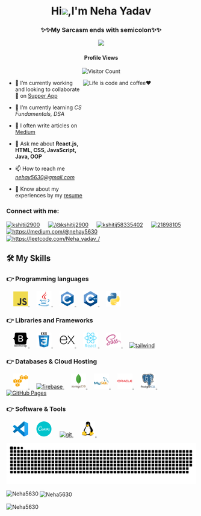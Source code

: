 ###  <h1 align="center">Hi<img src="https://raw.githubusercontent.com/MartinHeinz/MartinHeinz/master/wave.gif" width="30px">,I'm Neha Yadav</h1>
<h3 align="center">✨✨My Sarcasm ends with semicolon✨✨</h3>
<p align="center">
  <a href="https://github.com/DenverCoder1/readme-typing-svg"><img src="https://readme-typing-svg.herokuapp.com?font=Time+New+Roman&color=%23C8BE25&size=25&center=true&vCenter=true&width=600&height=100&lines=Frontend+Developer;Pre+Final+Year+CSE+Undergrad;"></a>
</p>
<p align="center">
<h4 align="center" width="100%">Profile Views</h4>
<p align="center">
<img src="https://profile-counter.glitch.me/{Neha5630}/count.svg" alt="Visitor Count" />
</p>
</p>
<img align="right" alt="Life is code and coffee❤️" width="300" height="300" src="https://steamuserimages-a.akamaihd.net/ugc/1631947648964785474/81CBA15178466DD47195A239232202E78987B714/?imw=5000&imh=5000&ima=fit&impolicy=Letterbox&imcolor=%23000000&letterbox=false">

- 🔭 I’m currently working and looking to collaborate 👯 on [Supper App](https://github.com/Neha5630/supper)

- 🌱 I’m currently learning *CS Fundamentals, DSA*

- 📝 I often write articles on [Medium](https://medium.com/@nehay5630)

- 💬 Ask me about **React.js, HTML, CSS, JavaScript, Java, OOP**

- 📫 How to reach me *nehay5630@gmail.com*

- 📄 Know about my experiences by my [resume](https://drive.google.com/file/d/1bsJQVAW7ij3dGRXMj0H4zN4XpGnjWloq/view?usp=sharing)

<h3 align="left">Connect with me:</h3>
<p align="left">

  <a href="https://dev.to/neha5630" target="blank"><img align="center" src="https://raw.githubusercontent.com/rahuldkjain/github-profile-readme-generator/master/src/images/icons/Social/devto.svg" alt="kshitij2900" height="30" width="40" /></a>
&emsp;
  <a href="https://hashnode.com/@Neha5630" target="blank"><img align="center" src="https://raw.githubusercontent.com/rahuldkjain/github-profile-readme-generator/master/src/images/icons/Social/hashnode.svg" alt="/@kshitij2900" height="30" width="40" /></a>
&emsp;
  <a href="https://twitter.com/NehaYad28318784" target="blank"><img align="center" src="https://raw.githubusercontent.com/rahuldkjain/github-profile-readme-generator/master/src/images/icons/Social/twitter.svg" alt="kshitij58335402" height="30" width="40" /></a>
&emsp;
  <a href="https://stackoverflow.com/users/21898105/neha-yadav" target="blank"><img align="center" src="https://raw.githubusercontent.com/rahuldkjain/github-profile-readme-generator/master/src/images/icons/Social/stack-overflow.svg" alt="21898105" height="30" width="40" /></a>
&emsp;
  <a href="https://medium.com/@nehay5630" target="blank"><img align="center" src="https://raw.githubusercontent.com/rahuldkjain/github-profile-readme-generator/master/src/images/icons/Social/medium.svg" alt="https://medium.com/@nehay5630" height="30" width="40" /></a>
&emsp;
  <a href="https://leetcode.com/Neha_yadav_/" target="blank"><img align="center" src="https://raw.githubusercontent.com/rahuldkjain/github-profile-readme-generator/master/src/images/icons/Social/leet-code.svg" alt="https://leetcode.com/Neha_yadav_/" height="30" width="40" /></a>
</p>

## 🛠️ My Skills

### 👉 Programming languages

<p align="left"> 
  &emsp;
  <a href="https://developer.mozilla.org/en-US/docs/Web/JavaScript" target="_blank" rel="noreferrer"> <img src="https://raw.githubusercontent.com/devicons/devicon/master/icons/javascript/javascript-original.svg" alt="javascript" width="40" height="40"/> </a> 
  &emsp;
  <a href="https://www.java.com" target="_blank" rel="noreferrer"> <img src="https://raw.githubusercontent.com/devicons/devicon/master/icons/java/java-original.svg" alt="java" width="40" height="40"/> </a> 
  &emsp;
  <a href="https://www.cprogramming.com/" target="_blank" rel="noreferrer"> <img src="https://raw.githubusercontent.com/devicons/devicon/master/icons/c/c-original.svg" alt="c" width="40" height="40"/> </a> 
  &emsp;
  <a href="https://www.w3schools.com/cpp/" target="_blank" rel="noreferrer"> <img src="https://raw.githubusercontent.com/devicons/devicon/master/icons/cplusplus/cplusplus-original.svg" alt="cplusplus" width="40" height="40"/> </a> 
  &emsp;
  <a href="https://www.python.org" target="_blank" rel="noreferrer"> <img src="https://raw.githubusercontent.com/devicons/devicon/master/icons/python/python-original.svg" alt="python" width="40" height="40"/> </a> 
</p>

### 👉 Libraries and Frameworks
<p align="left"> 
&emsp;
   <a href="https://getbootstrap.com" target="_blank" rel="noreferrer"> <img src="https://raw.githubusercontent.com/devicons/devicon/master/icons/bootstrap/bootstrap-plain-wordmark.svg" alt="bootstrap" width="40" height="40"/> </a> 
   &emsp; 
  <a href="https://www.w3schools.com/css/" target="_blank" rel="noreferrer"> <img src="https://raw.githubusercontent.com/devicons/devicon/master/icons/css3/css3-original-wordmark.svg" alt="css3" width="40" height="40"/> </a> 
   &emsp; 
  <a href="https://expressjs.com" target="_blank" rel="noreferrer"> <img src="https://github.com/devicons/devicon/blob/master/icons/express/express-original.svg" alt="express" width="40" height="40"/> </a> 
   &emsp; 
  <a href="https://reactjs.org/" target="_blank" rel="noreferrer"> <img src="https://raw.githubusercontent.com/devicons/devicon/master/icons/react/react-original-wordmark.svg" alt="react" width="40" height="40"/> </a>  
   &emsp; 
  <a href="https://sass-lang.com" target="_blank" rel="noreferrer"> <img src="https://raw.githubusercontent.com/devicons/devicon/master/icons/sass/sass-original.svg" alt="sass" width="40" height="40"/> </a>
   &emsp; 
  <a href="https://tailwindcss.com/" target="_blank" rel="noreferrer"> <img src="https://www.vectorlogo.zone/logos/tailwindcss/tailwindcss-icon.svg" alt="tailwind" width="40" height="40"/> </a> 
 </p>

### 👉 Databases & Cloud Hosting
<p align="left">
  &emsp;
  <a href="https://aws.amazon.com" target="_blank" rel="noreferrer"> <img src="https://github.com/devicons/devicon/blob/master/icons/amazonwebservices/amazonwebservices-original.svg" alt="aws" width="40" height="40"/> </a> 
  &emsp;
  <a href="https://firebase.google.com/" target="_blank" rel="noreferrer"> <img src="https://www.vectorlogo.zone/logos/firebase/firebase-icon.svg" alt="firebase" width="40" height="40"/> </a> 
  &emsp;
  <a href="https://www.mongodb.com/" target="_blank" rel="noreferrer"> <img src="https://raw.githubusercontent.com/devicons/devicon/master/icons/mongodb/mongodb-original-wordmark.svg" alt="mongodb" width="40" height="40"/> </a> 
  &emsp;
  <a href="https://www.mysql.com/" target="_blank" rel="noreferrer"> <img src="https://raw.githubusercontent.com/devicons/devicon/master/icons/mysql/mysql-original-wordmark.svg" alt="mysql" width="40" height="40"/> </a> 
  &emsp;
  <a href="https://www.oracle.com/" target="_blank" rel="noreferrer"> <img src="https://raw.githubusercontent.com/devicons/devicon/master/icons/oracle/oracle-original.svg" alt="oracle" width="40" height="40"/> </a> 
  &emsp;
  <a href="https://www.postgresql.org" target="_blank" rel="noreferrer"> <img src="https://raw.githubusercontent.com/devicons/devicon/master/icons/postgresql/postgresql-original-wordmark.svg" alt="postgresql" width="40" height="40"/> </a> 
  &emsp;
  <a href="https://www.github.com"><img alt="GitHub Pages" width="40" height="40" src="https://github.com/rahuldkjain/github-profile-readme-generator/blob/master/src/images/icons/Social/github.svg"></a>
 </p>

 ### 👉 Software & Tools
 
<p>
   &emsp;
   <a href="#" ><img alt="Visual Studio Code" src="https://github.com/devicons/devicon/blob/master/icons/vscode/vscode-original.svg" width="40" height="40"></a>
   &emsp;
   <a href="https://www.canva.com/"><img alt="Canva" src="https://github.com/devicons/devicon/blob/master/icons/canva/canva-original.svg" width="40" height="40"></a>
   &emsp;
  <a href="https://git-scm.com/" target="_blank" rel="noreferrer"> <img src="https://www.vectorlogo.zone/logos/git-scm/git-scm-icon.svg" alt="git" width="40" height="40"/> </a> 
   &emsp;
  <a href="https://www.linux.org/" target="_blank" rel="noreferrer"> <img src="https://raw.githubusercontent.com/devicons/devicon/master/icons/linux/linux-original.svg" alt="linux" width="40" height="40"/> </a> 
   &emsp;
  </p>
  <div align="center">
  <a href="https://1999azzar.github.io/1999AZZAR/">
  <img  src="https://github.com/1999AZZAR/1999AZZAR/blob/main/resources/img/grid-snake.svg"
       alt="snake" /></a>
</div>
<div>
<p> <img align="left" src="https://github-readme-stats.vercel.app/api/top-langs?username=Neha5630&show_icons=true&locale=en&layout=compact" alt="Neha5630" /></p>

<p>&nbsp;<img align="center" src="https://github-readme-stats.vercel.app/api?username=Neha5630&show_icons=true&locale=en" alt="Neha5630" /></p>

<p><img align="center" src="https://github-readme-streak-stats.herokuapp.com/?user=Neha5630&" alt="Neha5630" /></p>
</div>
